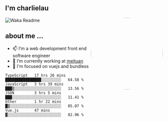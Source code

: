 
<h2>I'm charlielau</h2>
<img align='right' style="border-radius:50%" src="https://avatars1.githubusercontent.com/u/44078251?s=460&u=6b4f1c257663e44063b0b6a21c9c94f45bcfdcc7&v=4" width="230">

![Waka Readme](https://github.com/CharlieLau/charlielau/workflows/Waka%20Readme/badge.svg)

## about me ...
- 📫 I’m a web development front end software engineer
- 🔭 I’m currently working at  <a href="https://www.meituan.com">meituan</a>
- 🔭 I'm focused on vuejs and bundless

<!-- <p align="center">
  <a href="https://github.com/charlielau" class="rich-diff-level-one">
    <img src="https://github-readme-stats.vercel.app/api?username=charlielau&title_color=333&text_color=777" alt="CharlieLau" >
  </a>
</p> -->

<!--START_SECTION:waka-->
```text
TypeScript   17 hrs 26 mins  ████████████████░░░░░░░░░   64.58 % 
JavaScript   3 hrs 39 mins   ███▒░░░░░░░░░░░░░░░░░░░░░   13.56 % 
JSON         3 hrs 5 mins    ███░░░░░░░░░░░░░░░░░░░░░░   11.41 % 
Other        1 hr 22 mins    █▒░░░░░░░░░░░░░░░░░░░░░░░   05.07 % 
Vue.js       47 mins         ▓░░░░░░░░░░░░░░░░░░░░░░░░   02.96 % 
```
<!--END_SECTION:waka-->

